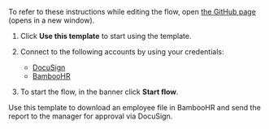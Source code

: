 To refer to these instructions while editing the flow, open [the GitHub page](https://github.com/ot4i/app-connect-templates/blob/main/resources/markdown/Download%20an%20employee%20file%20in%20BambooHR%20and%20send%20the%20report%20to%20the%20manager%20for%20approval%20via%20Docusign_instructions.md) (opens in a new window).

1. Click **Use this template** to start using the template.
2. Connect to the following accounts by using your credentials:
   - [DocuSign](https://ibm.biz/docusign)
   - [BambooHR](https://ibm.biz/acbamboohr)
   
3. To start the flow, in the banner click **Start flow**.

Use this template to download an employee file in BambooHR and send the report to the manager for approval via DocuSign.
